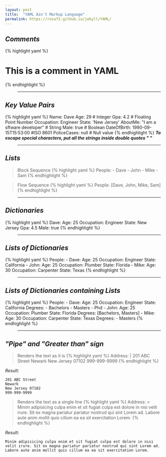 ```yaml
---
layout: post
title:  "YAML Ain't Markup Language"
permalink: https://rosaf2.github.io/jekyll/YAML/
---
```


## *Comments*
 
{% highlight yaml %}

# This is a comment in YAML
{% endhighlight %}

>---

## *Key Value Pairs*
  
{% highlight yaml %}
Name: Dave
Age: 29 # Integer
Gpa: 4.2 # Floating Point Number
Occupation: Engineer
State: 'New Jersey'
AboutMe: "I am a sftware developer" # String
Male: true # Boolean
DateOfBirth: 1990-09-15T15:53:00 #ISO 8601
PoliceCases: null # Null value
{% endhighlight %}
__*To escape special characters, put all the strings inside double quotes " "*__

>---

## *Lists*
> Block Sequence
{% highlight yaml %}
People:
    - Dave
    - John
    - Mike
    - Sam
{% endhighlight %}

> Flow Sequence
{% highlight yaml %}
People: [Dave, John, Mike, Sam]
{% endhighlight %}

>---

## *Dictionaries*

{% highlight yaml %}
Dave:
    Age: 25
    Occupation: Engineer
    State: New Jersey
    Gpa: 4.5
    Male: true
{% endhighlight %}

>---

## *Lists of Dictionaries*

{% highlight yaml %}
People:
    - Dave:
        Age: 25
        Occupation: Engineer
        State: California
    - John:
        Age: 25
        Occupation: Plumber
        State: Florida
    - Mike:
        Age: 30
        Occupation: Carpenter
        State: Texas
{% endhighlight %}

>---

## *Lists of Dictionaries containing Lists*

{% highlight yaml %}
People:
    - Dave:
        Age: 25
        Occupation: Engineer
        State: California
        Degrees:
        - Bachelors
        - Masters
        - Phd
    - John:
        Age: 25
        Occupation: Plumber
        State: Florida
        Degrees: [Bachelors, Masters]
    - Mike:
        Age: 30
        Occupation: Carpenter
        State: Texas
        Degrees:
        - Masters
{% endhighlight %}

>---

## *"Pipe" and "Greater than" sign*

> Renders the text as it is
{% highlight yaml %}
Address: |
    201 ABC Street
    Newark
    New Jersey 07102
    999-999-9999
{% endhighlight %}

*Result:*

    201 ABC Street
    Newark
    New Jersey 07102
    999-999-9999

> Renders the text as a single line
{% highlight yaml %}
Address: >
    Minim adipisicing culpa enim et sit 
    fugiat culpa est dolore in nisi velit
     irure. Sit ex magna pariatur pariatur 
    nostrud qui sint Lorem ad. Labore aute 
    anim mollit quis cillum ea ea sit
    exercitation Lorem.
{% endhighlight %}

*Result:*

    Minim adipisicing culpa enim et sit fugiat culpa est dolore in nisi velit irure. Sit ex magna pariatur pariatur nostrud qui sint Lorem ad. Labore aute anim mollit quis cillum ea ea sit exercitation Lorem.

